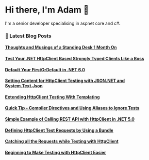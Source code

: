 # Hi there, I'm Adam 👋

I'm a senior developer specialising in aspnet core and c#.

### 📙 Latest Blog Posts
<!--START_SECTION:feed-->
#### [Thoughts and Musings of a Standing Desk 1 Month On](http:&#x2F;&#x2F;adamstorr.azurewebsites.net&#x2F;blog&#x2F;thoughts-and-musings-of-a-standing-desk-1-month-on)
#### [Test Your .NET HttpClient Based Strongly Typed Clients Like a Boss](http:&#x2F;&#x2F;adamstorr.azurewebsites.net&#x2F;blog&#x2F;test-your-dotnet-httpclient-based-strongly-typed-clients-like-a-boss)
#### [Default Your FirstOrDefault in .NET 6.0](http:&#x2F;&#x2F;adamstorr.azurewebsites.net&#x2F;blog&#x2F;default-your-firstordefault-in-net6.0)
#### [Setting Content for HttpClient Testing with JSON.NET and System.Text.Json](http:&#x2F;&#x2F;adamstorr.azurewebsites.net&#x2F;blog&#x2F;setting-content-for-httpclient-testing-with-json.net-and-system.text.json)
#### [Extending HttpClient Testing With Templating](http:&#x2F;&#x2F;adamstorr.azurewebsites.net&#x2F;blog&#x2F;extending-httpclient-testing-with-templating)
#### [Quick Tip - Compiler Directives and Using Aliases to Ignore Tests](http:&#x2F;&#x2F;adamstorr.azurewebsites.net&#x2F;blog&#x2F;quick-tip-compiler-directives-and-using-aliases-to-ignore-tests)
#### [Simple Example of Calling REST API with HttpClient in .NET 5.0](http:&#x2F;&#x2F;adamstorr.azurewebsites.net&#x2F;blog&#x2F;simple-example-of-calling-rest-api-with-httpclient-in-net5.0)
#### [Defining HttpClient Test Requests by Using a Bundle](http:&#x2F;&#x2F;adamstorr.azurewebsites.net&#x2F;blog&#x2F;defining-httpclient-test-requests-by-using-a-bundle)
#### [Catching all the Requests while Testing with HttpClient](http:&#x2F;&#x2F;adamstorr.azurewebsites.net&#x2F;blog&#x2F;catching-all-the-requests-while-testing-with-httpclient)
#### [Beginning to Make Testing with HttpClient Easier](http:&#x2F;&#x2F;adamstorr.azurewebsites.net&#x2F;blog&#x2F;beginning-to-make-testing-with-httpclient-easier)
<!--END_SECTION:feed-->


<!--
**WestDiscGolf/WestDiscGolf** is a ✨ _special_ ✨ repository because its `README.md` (this file) appears on your GitHub profile.

Here are some ideas to get you started:

- 🔭 I’m currently working on ...
- 🌱 I’m currently learning ...
- 👯 I’m looking to collaborate on ...
- 🤔 I’m looking for help with ...
- 💬 Ask me about ...
- 📫 How to reach me: ...
- 😄 Pronouns: ...
- ⚡ Fun fact: ...
-->
